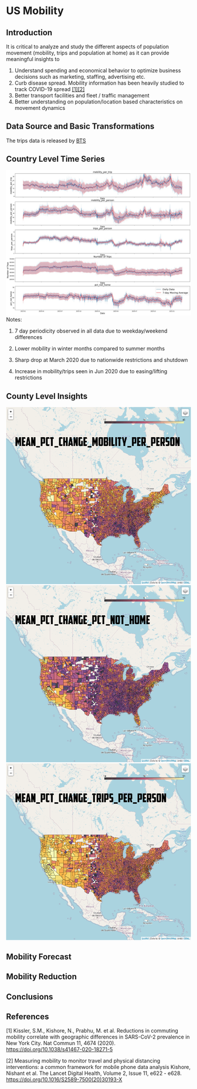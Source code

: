 ﻿# US Mobility

## Introduction

It is critical to analyze and study the different aspects of population movement (mobility, trips and population at home)
as it can provide meaningful insights to 

1.	Understand spending and economical behavior to optimize business decisions such as marketing, staffing, advertising etc.
2.	Curb disease spread. Mobility information has been heavily studied to track COVID-19 spread [[1]](#1)[[2]](#2)
3.	Better transport facilities and fleet / traffic management 
4.	Better understanding on  population/location based characteristics on movement dynamics


## Data Source and Basic Transformations
The trips data is released by [BTS](https://data.bts.gov/Research-and-Statistics/Trips-by-Distance/w96p-f2qv) 


## Country Level Time Series

![Image 1](https://github.com/swami84/US_Mobility_BTS/blob/master/Data/output/images/Metrics%20Plot%20Time%20Series.jpg)
Notes:
1. 7 day periodicity observed in all data due to weekday/weekend differences

2. Lower mobility in winter months compared to summer months

3. Sharp drop at March 2020 due to nationwide restrictions and shutdown

4. Increase in mobility/trips seen in Jun 2020 due to easing/lifting restrictions

## County Level Insights
![Image 2](https://github.com/swami84/US_Mobility_BTS/blob/master/Data/output/images/2021-03-08_mean_pct_change_mobility_per_person.jpg)
![Image 3](https://github.com/swami84/US_Mobility_BTS/blob/master/Data/output/images/2021-03-08_mean_pct_change_pct_not_home.jpg)
![Image 4](https://github.com/swami84/US_Mobility_BTS/blob/master/Data/output/images/2021-03-08_mean_pct_change_trips_per_person.jpg)

## Mobility Forecast


## Mobility Reduction



## Conclusions

## References

<a id="1">[1]</a> 
Kissler, S.M., Kishore, N., Prabhu, M. et al. Reductions in commuting mobility correlate with 
geographic differences in SARS-CoV-2 prevalence in New York City. 
Nat Commun 11, 4674 (2020). https://doi.org/10.1038/s41467-020-18271-5

<a id="2">[2]</a> 
Measuring mobility to monitor travel and physical distancing interventions: a common framework for mobile phone data analysis
Kishore, Nishant et al.
The Lancet Digital Health, Volume 2, Issue 11, e622 - e628. https://doi.org/10.1016/S2589-7500(20)30193-X